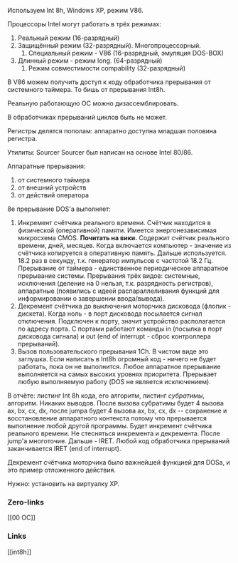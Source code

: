 Используем Int 8h, Windows XP, режим V86.

Процессоры Intel могут работать в трёх режимах: 
1. Реальный режим (16-разрядный)
2. Защищённый режим (32-разрядный). Многопроцессорный.
	1. Специальный режим - V86 (16-разрядный, эмуляция DOS-BOX)
3. Длинный режим - режим long. (64-разрядный) 
	1. Режим совместимости compability (32-разрядный)

В V86 можем получить доступ к коду обработчика прерывания от системного таймера. То бишь от прерывания Int8h.

Реальную работающую ОС можно дизассемблировать.

В обработчиках прерываний циклов быть не может.

Регистры делятся пополам: аппаратно доступна младшая половина регистра. 

Утилиты: Sourcer
Sourcer был написан на основе Intel 80/86.

Аппаратные прерывания:
1. от сиcтемного таймера
2. от внешний устройств
3. от действий оператора

8е прерывание DOS'а выполняет:
1. Инкремент счётчика реального времени. Счётчик находится в физической (оперативной) памяти. Имеется энергонезависимая микросхема CMOS. **Почитать на вики.** Содержит счётчик реального времени, дней, месяцев. Когда включается компьютер - значение из счётчика копируется в оперативную память. Дальше используется. 18.2 раз в секунду, т.к. генератор импульсов с частотой 18.2 Гц. Прерывание от таймера - единственное периодическое аппаратное прерывание системы. Прерывания трёх видов: системные, исключения (деление на 0 нельзя, т.к. разрядность регистров), аппаратные (появились с идеей распараллеливания функций для информировании о завершении ввода/вывода).
2. Декремент счётчика до выключения моторчика дисковода (флопик - дискета). Когда ноль - в порт дисковода посылается сигнал отключения. Подключен к порту, значит устройство располагается по адресу порта. С портами работают команды in (посылка в порт дисковода сигнала) и out (end of interrupt - сброс контроллера прерываний).
3. Вызов пользовательского прерывания 1Ch. В чистом виде это заглушка. Если написать в Int8h огромный код - ничего не будет работать, пока он не выполнится. Любое аппаратное прерывание выполняется на самых высоких уровнях приоритета. Прерывает любую выполняемую работу (DOS не является исключением).  

В отчёте: листинг Int 8h кода, его алгоритм, листинг *субратимы*, алгоритм. Никаких выводов. После вызова субратимы будет 4 вызова ax, bx, cx, dx, после jumpa будет 4 вызова ax, bx, cx, dx -- сохранение и восстановление аппаратного контекста потому что прерывается выполнение любой другой программы. Будет инкремент счётчика реального времени. Не стесняться инкремента и декремента. После jump'а многоточие. Дальше - IRET. Любой код обработчика прерываний заканчивается IRET (end of interrupt).

Декремент счётчика моторчика было важнейшей функцией для DOSа, и это пример отложенного действия. 


Нужно: установить на виртуалку XP.

### Zero-links
[[00 ОС]]

### Links 
[[int8h]]